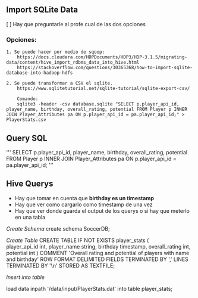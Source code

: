 ## Import SQLite Data

[ ] Hay que preguntarle al profe cual de las dos opciones

### Opciones:
    1. Se puede hacer por medio de sqoop:
        https://docs.cloudera.com/HDPDocuments/HDP3/HDP-3.1.5/migrating-data/content/hive_import_rdbms_data_into_hive.html
        https://stackoverflow.com/questions/30365368/how-to-import-sqlite-database-into-hadoop-hdfs
        
    2. Se puede transformar a CSV el sqlite.
        https://www.sqlitetutorial.net/sqlite-tutorial/sqlite-export-csv/

        Comando:
        sqlite3 -header -csv database.sqlite "SELECT p.player_api_id, player_name, birthday, overall_rating, potential FROM Player p INNER JOIN Player_Attributes pa ON p.player_api_id = pa.player_api_id;" > PlayerStats.csv

## Query SQL
'''
SELECT p.player_api_id, player_name, birthday, overall_rating, potential
    FROM Player p INNER JOIN Player_Attributes pa
        ON p.player_api_id = pa.player_api_id;
'''
## Hive Querys

- Hay que tomar en cuenta que **birthday es un timestamp**
- Hay que ver como cargarlo como timestamp de una vez
- Hay que ver donde guarda el output de los querys o si hay que meterlo en una tabla

*Create Schema*
create schema SoccerDB;

*Create Table*
CREATE TABLE IF NOT EXISTS player_stats 
    (   
        player_api_id int, 
        player_name string, 
        birthday timestamp, 
        overall_rating int, 
        potential int
    )
COMMENT 'Overall rating and potential of players with name and birthday'
ROW FORMAT DELIMITED
FIELDS TERMINATED BY ','
LINES TERMINATED BY '\n'
STORED AS TEXTFILE;

*Insert into table*

load data inpath '/data/input/PlayerStats.dat' into table player_stats;